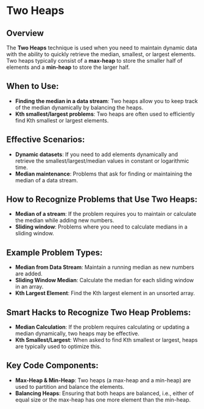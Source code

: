 
# Two Heaps

## Overview
The **Two Heaps** technique is used when you need to maintain dynamic data with the ability to quickly retrieve the median, smallest, or largest elements. Two heaps typically consist of a **max-heap** to store the smaller half of elements and a **min-heap** to store the larger half.

## When to Use:
- **Finding the median in a data stream**: Two heaps allow you to keep track of the median dynamically by balancing the heaps.
- **Kth smallest/largest problems**: Two heaps are often used to efficiently find Kth smallest or largest elements.

## Effective Scenarios:
- **Dynamic datasets**: If you need to add elements dynamically and retrieve the smallest/largest/median values in constant or logarithmic time.
- **Median maintenance**: Problems that ask for finding or maintaining the median of a data stream.

## How to Recognize Problems that Use Two Heaps:
- **Median of a stream**: If the problem requires you to maintain or calculate the median while adding new numbers.
- **Sliding window**: Problems where you need to calculate medians in a sliding window.

## Example Problem Types:
- **Median from Data Stream**: Maintain a running median as new numbers are added.
- **Sliding Window Median**: Calculate the median for each sliding window in an array.
- **Kth Largest Element**: Find the Kth largest element in an unsorted array.

## Smart Hacks to Recognize Two Heap Problems:
- **Median Calculation**: If the problem requires calculating or updating a median dynamically, two heaps may be effective.
- **Kth Smallest/Largest**: When asked to find Kth smallest or largest, heaps are typically used to optimize this.

## Key Code Components:
- **Max-Heap & Min-Heap**: Two heaps (a max-heap and a min-heap) are used to partition and balance the elements.
- **Balancing Heaps**: Ensuring that both heaps are balanced, i.e., either of equal size or the max-heap has one more element than the min-heap.
